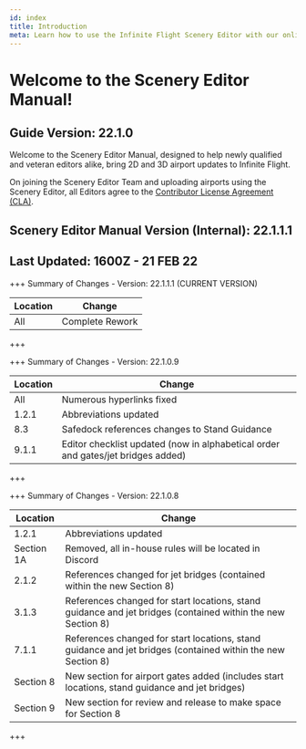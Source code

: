 ```yaml
---
id: index
title: Introduction
meta: Learn how to use the Infinite Flight Scenery Editor with our online documentation.
---
```


# Welcome to the Scenery Editor Manual!



## Guide Version: 22.1.0



Welcome to the Scenery Editor Manual, designed to help newly qualified and veteran editors alike, bring 2D and 3D airport updates to Infinite Flight. 



On joining the Scenery Editor Team and uploading airports using the Scenery Editor, all Editors agree to the [Contributor License Agreement (CLA)](https://github.com/flyingdevelopmentstudio/infiniteflight-localization/blob/main/CONTRIBUTING.md).



## Scenery Editor Manual Version (Internal): 22.1.1.1

## Last Updated: 1600Z - 21 FEB 22



+++ Summary of Changes - Version: 22.1.1.1 (CURRENT VERSION)

| Location | Change          |
| -------- | --------------- |
| All      | Complete Rework |

+++



+++ Summary of Changes - Version: 22.1.0.9

| Location | Change                                                       |
| -------- | ------------------------------------------------------------ |
| All      | Numerous hyperlinks fixed                                    |
| 1.2.1    | Abbreviations updated                                        |
| 8.3      | Safedock references changes to Stand Guidance                |
| 9.1.1    | Editor checklist updated (now in alphabetical order and gates/jet bridges added) |

+++



+++ Summary of Changes - Version: 22.1.0.8

| Location   | Change                                                       |
| ---------- | ------------------------------------------------------------ |
| 1.2.1      | Abbreviations updated                                        |
| Section 1A | Removed, all in-house rules will be located in Discord       |
| 2.1.2      | References changed for jet bridges (contained within the new Section 8) |
| 3.1.3      | References changed for start locations, stand guidance and jet bridges (contained within the new Section 8) |
| 7.1.1      | References changed for start locations, stand guidance and jet bridges (contained within the new Section 8) |
| Section 8  | New section for airport gates added (includes start locations, stand guidance and jet bridges) |
| Section 9  | New section for review and release to make space for Section 8 |

+++

